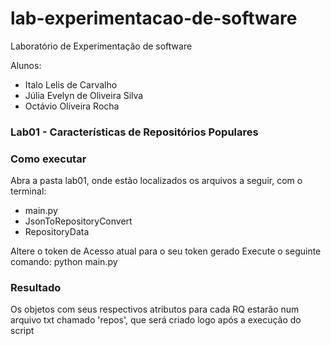 # lab-experimentacao-de-software
Laboratório de Experimentação de software

Alunos:
- Italo Lelis de Carvalho
- Júlia Evelyn de Oliveira Silva
- Octávio Oliveira Rocha

### Lab01 - Características de Repositórios Populares
### Como executar
Abra a pasta lab01, onde estão localizados os arquivos a seguir, com o terminal:
- main.py
- JsonToRepositoryConvert
- RepositoryData

Altere o token de Acesso atual para o seu token gerado
Execute o seguinte comando: python main.py

### Resultado
Os objetos com seus respectivos atributos para cada RQ estarão num arquivo txt chamado 'repos', que será criado logo após a execução do script


